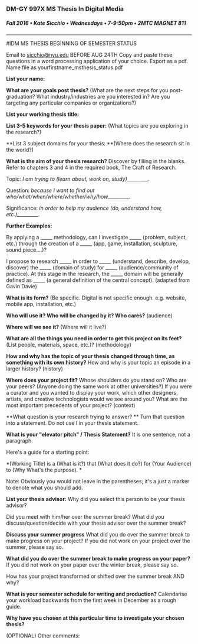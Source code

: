 ### DM-GY 997X MS Thesis In Digital Media
##### Fall 2016 • Kate Sicchio • Wednesdays • 7-9:50pm • 2MTC MAGNET 811

---
#IDM MS THESIS BEGINNING OF SEMESTER STATUS 

Email to [sicchio@nyu.edu](mailto:sicchio@nyu.edu) BEFORE AUG 24TH
Copy and paste these questions in a word processing application of your choice. Export as a pdf. Name file as yourfirstname_msthesis_status.pdf

**List your name:**

**What are your goals post thesis?** (What are the next steps for you post-graduation? 
What industry/industries are you interested in? Are you targeting any particular companies or organizations?)

**List your working thesis title:**

**List 3-5 keywords for your thesis paper:** (What topics are you exploring in the research?)

**List 3 subject domains for your thesis: **(Where does the research sit in the world?) 

**What is the aim of your thesis research?** Discover by filling in the blanks. Refer to chapters 3 and 4 in the required book, The Craft of Research.

Topic: *I am trying to (learn about, work on, study)_________.*

Question: *because I want to find out who/what/when/where/whether/why/how_________.*

Significance: *in order to help my audience (do, understand how, etc.)_________.*

**Further Examples:**

By applying a _____ methodology, can I investigate _____ (problem, subject, etc.) through the creation of a _____ (app, game, installation, sculpture, sound piece….)?

I propose to research _____ in order to _____ (understand, describe, develop, discover) the _____ (domain of study) for _____ (audience/community of practice). At this stage in the research, the _____ domain will be generally defined as _____ (a general definition of the central concept). (adapted from Gavin Davie)

**What is its form?** (Be specific. Digital is not specific enough. e.g. website, mobile app, 
installation, etc.)

**Who will use it? Who will be changed by it? Who cares?** (audience)

**Where will we see it?** (Where will it live?)

**What are all the things you need in order to get this project on its feet?** (List people, materials, space, etc.)? (methodology)

**How and why has the topic of your thesis changed through time, as something with its own history?** How and why is your topic an episode in a larger history? (history)

**Where does your project fit?** Whose shoulders do you stand on? Who are your peers? (Anyone doing the same work at other universities?) If you were a curator and you wanted to display your work, which other designers, artists, and creative technologists would we see around you? What are the most important precedents of your project? (context) 

**What question is your research trying to answer? **
Turn that question into a statement. Do not use I in your thesis statement.

**What is your "elevator pitch" / Thesis Statement?**
It is one sentence, not a paragraph.

Here's a guide for a starting point: 

*(Working Title) is a (What is it?) that (What does it do?) for (Your Audience) to (Why
What's the purpose). *

Note: Obviously you would not leave in the parentheses; it's a just a marker to denote
what you should add.

**List your thesis advisor:**
Why did you select this person to be your thesis advisor?

Did you meet with him/her over the summer break?  What did you discuss/question/decide with your thesis advisor over the summer break?

**Discuss your summer progress**
What did you do over the summer break to make progress on your project? If you did not work on your project over the summer, please say so.

**What did you do over the summer break to make progress on your paper?** If you did not work on your paper over the winter break, please say so.

How has your project transformed or shifted over the summer break AND why?

**What is your semester schedule for writing and production?** Calendarise your workload backwards from the first week in December as a rough guide.

**Why have you chosen at this particular time to investigate your chosen thesis?**

(OPTIONAL) Other comments:




